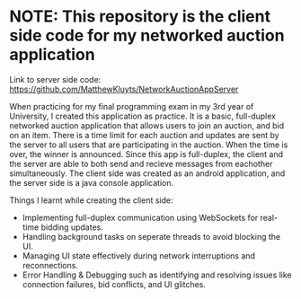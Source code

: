 # NOTE: This repository is the client side code for my networked auction application
Link to server side code: https://github.com/MatthewKluyts/NetworkAuctionAppServer

When practicing for my final programming exam in my 3rd year of University, I created this application as practice.
It is a basic, full-duplex networked auction application that allows users to join an auction, and bid on an item. There is a time limit for each auction and updates are sent by the server to all users that are participating in the auction. When the time is over, the winner is announced. Since this app is full-duplex, the client and the server are able to both send and recieve messages from eachother simultaneously. The client side was created as an android application, and the server side is a java console application.

Things I learnt while creating the client side:
- Implementing full-duplex communication using WebSockets for real-time bidding updates.
- Handling background tasks on seperate threads to avoid blocking the UI.
- Managing UI state effectively during network interruptions and reconnections.
- Error Handling & Debugging such as identifying and resolving issues like connection failures, bid conflicts, and UI glitches.


